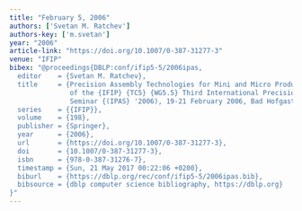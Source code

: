 ```yaml
---
title: "February 5, 2006"
authors: ['Svetan M. Ratchev']
authors-key: ['m.svetan']
year: "2006"
article-link: "https://doi.org/10.1007/0-387-31277-3"
venue: "IFIP"
bibex: "@proceedings{DBLP:conf/ifip5-5/2006ipas,
  editor    = {Svetan M. Ratchev},
  title     = {Precision Assembly Technologies for Mini and Micro Products - Proceedings
               of the {IFIP} {TC5} {WG5.5} Third International Precision Assembly
               Seminar {(IPAS} '2006), 19-21 February 2006, Bad Hofgastein, Austria},
  series    = {{IFIP}},
  volume    = {198},
  publisher = {Springer},
  year      = {2006},
  url       = {https://doi.org/10.1007/0-387-31277-3},
  doi       = {10.1007/0-387-31277-3},
  isbn      = {978-0-387-31276-7},
  timestamp = {Sun, 21 May 2017 00:22:06 +0200},
  biburl    = {https://dblp.org/rec/conf/ifip5-5/2006ipas.bib},
  bibsource = {dblp computer science bibliography, https://dblp.org}
}"
---
```

